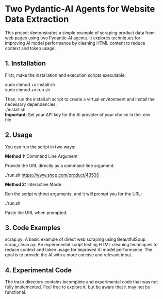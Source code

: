 # Two Pydantic-AI Agents for Website Data Extraction

This project demonstrates a simple example of scraping product data from web pages using two Pydantic-AI agents. It explores techniques for improving AI model performance by cleaning HTML content to reduce context and token usage.

## 1. Installation

First, make the installation and execution scripts executable:

sudo chmod +x install.sh<br>
sudo chmod +x run.sh



Then, run the install.sh script to create a virtual environment and install the necessary dependencies:<br>
./install.sh<br>
**Important**: Set your API key for the AI provider of your choice in the .env file.<br>

## 2. Usage
You can run the script in two ways:

**Method 1:** Command Line Argument

Provide the URL directly as a command-line argument:

./run.sh https://www.shop.com/product/43536 

**Method 2:** Interactive Mode

Run the script without arguments, and it will prompt you for the URL:

./run.sh

Paste the URL when prompted.

## 3. Code Examples
scrap.py: A basic example of direct web scraping using BeautifulSoup.<br>
scrap_clean.py: An experimental script testing HTML cleaning techniques to reduce context and token usage for improved AI model performance. The goal is to provide the AI with a more concise and relevant input.

## 4. Experimental Code
The trash directory contains incomplete and experimental code that was not fully implemented. Feel free to explore it, but be aware that it may not be functional.
